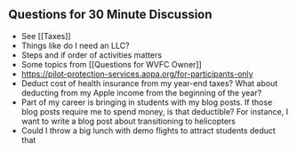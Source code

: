 ## Questions for 30 Minute Discussion
- See [[Taxes]]
- Things like do I need an LLC?
- Steps and if order of activities matters
- Some topics from [[Questions for WVFC Owner]]
-  https://pilot-protection-services.aopa.org/for-participants-only
- Deduct cost of health insurance from my year-end taxes? What about deducting from my Apple income from the beginning of the year?
- Part of my career is bringing in students with my blog posts. If those blog posts require me to spend money, is that deductible? For instance, I want to write a blog post about transitioning to helicopters
- Could I throw a big lunch with demo flights to attract students deduct that